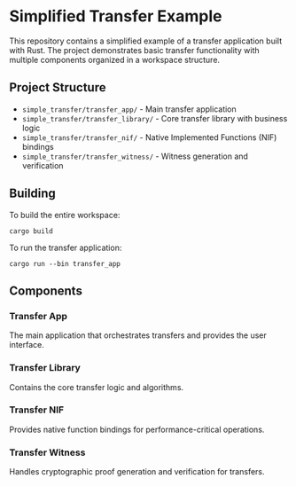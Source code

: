 # Simplified Transfer Example

This repository contains a simplified example of a transfer application built with Rust. The project demonstrates basic transfer functionality with multiple components organized in a workspace structure.

## Project Structure

- `simple_transfer/transfer_app/` - Main transfer application
- `simple_transfer/transfer_library/` - Core transfer library with business logic
- `simple_transfer/transfer_nif/` - Native Implemented Functions (NIF) bindings
- `simple_transfer/transfer_witness/` - Witness generation and verification

## Building

To build the entire workspace:

```shell
cargo build
```

To run the transfer application:

```shell
cargo run --bin transfer_app
```

## Components

### Transfer App
The main application that orchestrates transfers and provides the user interface.

### Transfer Library
Contains the core transfer logic and algorithms.

### Transfer NIF
Provides native function bindings for performance-critical operations.

### Transfer Witness
Handles cryptographic proof generation and verification for transfers.